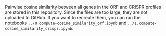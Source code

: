 Pairwise cosine similarity between all genes in the ORF and CRISPR profiles are stored in this repository. Since the files are too large, they are not uploaded to GitHub. If you want to recreate them, you can run the notebooks `../0.compute-cosine_similarity_orf.ipynb` and `../1.compute-cosine_similarity_crispr.ipynb`.